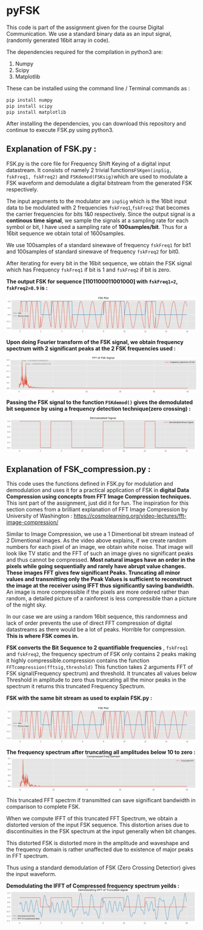# pyFSK
This code is part of the assignment given for the course Digital Communication.
We use a standard binary data as an input signal, (randomly generated 16bit array in code).

The dependencies required for the compilation in python3 are:
1. Numpy 
2. Scipy
3. Matplotlib

These can be installed using the command line / Terminal commands as :
```
pip install numpy
pip install scipy
pip install matplotlib
```
After installing the dependencies, you can download this repository and continue to execute FSK.py using python3.

## Explanation of FSK.py :
FSK.py is the core file for Frequency Shift Keying of a digital input datastream. It consists of namely 2 trivial functions`FSKgen(inpSig, fskFreq1, fskFreq2)` and `FSKdemod(FSKsig)`which are used to modulate a FSK waveform and demodulate a digital bitstream from the generated FSK respectively.  

The input arguments to the modulator are `inpSig` which is the 16bit input data to be modulated with 2 frequencies `fskFreq1`,`fskFreq2` that becomes the carrier frequencies for bits 1&0 respectively.
Since the output signal is a **continous time signal**, we sample the signals at a sampling rate for each symbol or bit, I have used a sampling rate of **100samples/bit**. Thus for a 16bit sequence we obtain total of 1600samples.

We use 100samples of a standard sinewave of frequency `fskFreq1` for bit1 and 100samples of standard sinewave of frequency `fskFreq2` for bit0.

After iterating for every bit in the 16bit sequence, we obtain the FSK signal which has Frequency `fskFreq1` if bit is 1 and `fskFreq2` if bit is zero.

**The output FSK for sequence [1101100011001000] with `fskFreq1=2`, `fskFreq2=0.9` is :**

![FSK](/FSK_screencaps/FSK_updated.png)


**Upon doing Fourier transform of the FSK signal, we obtain frequency spectrum with 2 significant peaks at the 2 FSK frequencies used :**

![FFT of FSK](/FSK_screencaps/FSKfft.png)

**Passing the FSK signal to the function `FSKdemod()` gives the demodulated bit sequence by using a frequency detection technique(zero crossing) :**

![Demodulated output](/FSK_screencaps/FSKdemod.png)

## Explanation of FSK_compression.py :
This code uses the functions defined in FSK.py for modulation and demodulation and uses it for a practical application of FSK in **digital Data Compression using concepts from FFT Image Compression techniques.** This isnt part of the assignment, just did it for fun. 
The inspiration for this section comes from a brilliant explanation of FFT Image Compression by University of Washington : https://cosmolearning.org/video-lectures/fft-image-compression/

Similar to Image Compression, we use a 1 Dimentional bit stream instead of 2 Dimentional images. As the video above explains, if we create random numbers for each pixel of an image, we obtain white noise. That image will look like TV static and the FFT of such an image gives no significant peaks and thus cannot be compressed. **Most natural images have an order in the pixels  while going sequentially and rarely have abrupt value changes. These images FFT gives few significant Peaks. Truncating all minor values and transmitting only the Peak Values is sufficient to reconstruct the image at the receiver using IFFT thus significantly saving bandwidth.** An image is more compressible if the pixels are more ordered rather than random, a detailed picture of a rainforest is less compressible than a picture of the night sky.

In our case we are using a random 16bit sequence, this randomness and lack of order prevents the use of direct FFT compression of digital datastreams as there would be a lot of peaks. Horrible for compression. **This is where FSK comes in.**

**FSK converts the Bit Sequence to 2 quantifiable frequencies** , `fskFreq1` and `fskFreq2`, the frequency spectrum of FSK only contains 2 peaks making it highly compressible.compression contains the function `FFTcompression(fftsig,threshold)` This function takes 2 arguments FFT of FSK signal(Frequency spectrum) and threshold. It truncates all values below Threshold in amplitude to zero thus truncating all the minor peaks in the spectrum it returns this truncated Frequency Spectrum.

**FSK with the same bit stream as used to explain FSK.py :**

![FSK](/FSK_screencaps/FSK_updated.png)

**The frequency spectrum after truncating all amplitudes below 10 to zero :**
![FFT_compressed](/FSK_screencaps/fskComprFFT.png)


This truncated FFT spectrm if transmitted can save significant bandwidth in comparison to complete FSK.

When we compute IFFT of this truncated FFT Spectrum, we obtain a distorted version of the input FSK sequence. This distortion arises due to discontinuities in the FSK spectrum at the input generally when bit changes. 

This distorted FSK is distorted more in the amplitude and waveshape and the frequency domain is rather unaffected due to existence of major peaks in FFT spectrum.

Thus using a standard demodulation of FSK (Zero Crossing Detectior) gives the input waveform.

**Demodulating the IFFT of Compressed frequency spectrum yeilds :**
![Compresssed_detection](/FSK_screencaps/fskComprDemod.png)


